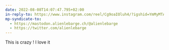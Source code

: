 ```yaml
---
date: 2022-08-08T14:07:47.795+02:00
in-reply-to: https://www.instagram.com/reel/Cg9oaIOluh4/?igshid=YmMyMTA2M2Y=
mp-syndicate-to:
  - https://mastodon.alienlebarge.ch/@alienlebarge
  - https://twitter.com/alienlebarge
---
```

This is crazy ! I love it
